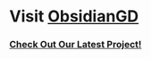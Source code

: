 # Visit [ObsidianGD](https://www.obsidianmg.cc/gd-team/)
### **[Check Out Our Latest Project!](https://cubiccommunity.github.io/InstallOGDPS/ogd-project/)**
